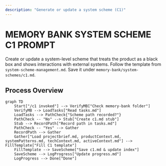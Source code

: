 ```yaml
---
description: "Generate or update a system scheme (C1)"
---
```

# MEMORY BANK SYSTEM SCHEME C1 PROMPT

Create or update a system-level scheme that treats the product as a black box and shows interactions with external systems. Follow the template from `system-scheme-management.md`. Save it under `memory-bank/system-schemes/c1.md`.

## Process Overview

```mermaid
graph TD
    Start["/c1 invoked"] --> VerifyMB["Check memory-bank folder"]
    VerifyMB --> LoadTasks["Read tasks.md"]
    LoadTasks --> PathCheck{"Scheme path recorded?"}
    PathCheck -- "No" --> Stub["Create c1.md stub"]
    Stub --> RecordPath["Record path in tasks.md"]
    PathCheck -- "Yes" --> Gather
    RecordPath --> Gather
    Gather["Load projectbrief.md, productContext.md, systemPatterns.md, techContext.md, activeContext.md"] --> FillTemplate["Fill C1 template"]
    FillTemplate --> SaveScheme["Save c1.md & update index"]
    SaveScheme --> LogProgress["Update progress.md"]
    LogProgress --> Done["Done"]
```

